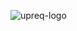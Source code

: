 
![upreq-logo](https://user-images.githubusercontent.com/38849824/193356646-1e22f948-50f2-402c-b9a3-a17affe12d60.png)
